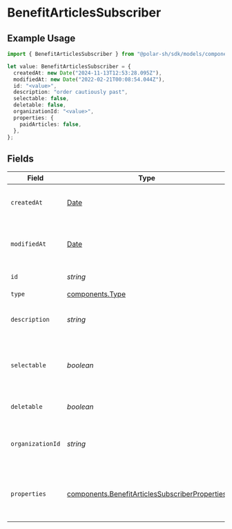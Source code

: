 # BenefitArticlesSubscriber

## Example Usage

```typescript
import { BenefitArticlesSubscriber } from "@polar-sh/sdk/models/components";

let value: BenefitArticlesSubscriber = {
  createdAt: new Date("2024-11-13T12:53:28.095Z"),
  modifiedAt: new Date("2022-02-21T00:08:54.044Z"),
  id: "<value>",
  description: "order cautiously past",
  selectable: false,
  deletable: false,
  organizationId: "<value>",
  properties: {
    paidArticles: false,
  },
};
```

## Fields

| Field                                                                                                            | Type                                                                                                             | Required                                                                                                         | Description                                                                                                      |
| ---------------------------------------------------------------------------------------------------------------- | ---------------------------------------------------------------------------------------------------------------- | ---------------------------------------------------------------------------------------------------------------- | ---------------------------------------------------------------------------------------------------------------- |
| `createdAt`                                                                                                      | [Date](https://developer.mozilla.org/en-US/docs/Web/JavaScript/Reference/Global_Objects/Date)                    | :heavy_check_mark:                                                                                               | Creation timestamp of the object.                                                                                |
| `modifiedAt`                                                                                                     | [Date](https://developer.mozilla.org/en-US/docs/Web/JavaScript/Reference/Global_Objects/Date)                    | :heavy_check_mark:                                                                                               | Last modification timestamp of the object.                                                                       |
| `id`                                                                                                             | *string*                                                                                                         | :heavy_check_mark:                                                                                               | The ID of the benefit.                                                                                           |
| `type`                                                                                                           | [components.Type](../../models/components/type.md)                                                               | :heavy_check_mark:                                                                                               | N/A                                                                                                              |
| `description`                                                                                                    | *string*                                                                                                         | :heavy_check_mark:                                                                                               | The description of the benefit.                                                                                  |
| `selectable`                                                                                                     | *boolean*                                                                                                        | :heavy_check_mark:                                                                                               | Whether the benefit is selectable when creating a product.                                                       |
| `deletable`                                                                                                      | *boolean*                                                                                                        | :heavy_check_mark:                                                                                               | Whether the benefit is deletable.                                                                                |
| `organizationId`                                                                                                 | *string*                                                                                                         | :heavy_check_mark:                                                                                               | The ID of the organization owning the benefit.                                                                   |
| `properties`                                                                                                     | [components.BenefitArticlesSubscriberProperties](../../models/components/benefitarticlessubscriberproperties.md) | :heavy_check_mark:                                                                                               | Properties available to subscribers for a benefit of type `articles`.                                            |